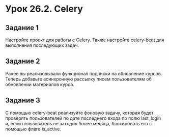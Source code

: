# Урок 26.2. Celery

## Задание 1

Настройте проект для работы с Celery. Также настройте celery-beat для выполнения последующих задач.

## Задание 2

Ранее вы реализовывали функционал подписки на обновление курсов.
Теперь добавьте асинхронную рассылку писем пользователям об обновлении материалов курса.

## Задание 3

С помощью celery-beat реализуйте фоновую задачу, которая будет проверять пользователей по дате последнего входа по полю 
last_login
 и, если пользователь не заходил более месяца, блокировать его с помощью флага 
is_active.


